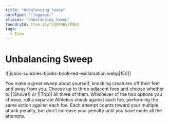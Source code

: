 ```yaml
---
title: "Unbalancing Sweep"
noteType: ":luggage:"
aliases: "Unbalancing Sweep"
foundryId: Item.35yfiQOR6By3PQH2
tags:
  - Item
---
```


# Unbalancing Sweep
![[icons-sundries-books-book-red-exclamation.webp|150]]

You make a great sweep about yourself, knocking creatures off their feet and away from you. Choose up to three adjacent foes and choose whether to [[Shove]] or [[Trip]] all three of them. Whichever of the two options you choose, roll a separate Athletics check against each foe, performing the same action against each foe. Each attempt counts toward your multiple attack penalty, but don't increase your penalty until you have made all the attempts.
